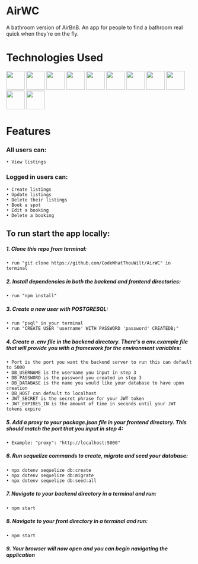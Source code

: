 # AirWC
A bathroom version of AirBnB.
An app for people to find a bathroom real quick when they're on the fly.

# Technologies Used

<img src="https://cdn.jsdelivr.net/gh/devicons/devicon/icons/javascript/javascript-original.svg" style=width:50px /> 
<img src="https://cdn.jsdelivr.net/gh/devicons/devicon/icons/react/react-original.svg" style=width:50px /> <img src="https://cdn.jsdelivr.net/gh/devicons/devicon/icons/redux/redux-original.svg" style=width:50px /> <img src="https://cdn.jsdelivr.net/gh/devicons/devicon/icons/nodejs/nodejs-original.svg" style=width:50px /> <img src="https://cdn.jsdelivr.net/gh/devicons/devicon/icons/express/express-original.svg" style=width:50px /> <img src="https://cdn.jsdelivr.net/gh/devicons/devicon/icons/postgresql/postgresql-original.svg" style=width:50px /> <img src="https://cdn.jsdelivr.net/gh/devicons/devicon/icons/sequelize/sequelize-original.svg" style=width:50px /> <img src="https://cdn.jsdelivr.net/gh/devicons/devicon/icons/css3/css3-original.svg" style=width:50px /> <img src="https://cdn.jsdelivr.net/gh/devicons/devicon/icons/html5/html5-original.svg" style=width:50px /> <img src="https://cdn.jsdelivr.net/gh/devicons/devicon/icons/git/git-original.svg" style=width:50px /> <img src="https://cdn.jsdelivr.net/gh/devicons/devicon/icons/visualstudio/visualstudio-plain.svg" style=width:50px />



# Features
### All users can:
    • View listings

### Logged in users can:
    • Create listings
    • Update listings
    • Delete their listings
    • Book a spot
    • Edit a booking
    • Delete a booking


## To run start the app locally:

##### 1. Clone this repo from terminal:
    • run "git clone https://github.com/CodeWhatThouWilt/AirWC" in terminal 

##### 2. Install dependencies in both the backend and frontend directories:
    • run "npm install"

##### 3. Create a new user  with POSTGRESQL:
    • run "psql" in your terminal
    • run "CREATE USER 'username' WITH PASSWORD 'password' CREATEDB;"

##### 4. Create a .env file in the backend directory. There's a env.example file that will provide you with a framework for the environment variables:
    • Port is the port you want the backend server to run this can default to 5000
    • DB_USERNAME is the username you input in step 3
    • DB_PASSWORD is the password you created in step 3
    • DB_DATABASE is the name you would like your database to have upon creation
    • DB_HOST can default to localhost
    • JWT_SECRET is the secret phrase for your JWT token
    • JWT_EXPIRES_IN is the amount of time in seconds until your JWT tokens expire

##### 5. Add a proxy to your package.json file in your frontend directory. This should match the port that you input in step 4:
    • Example: "proxy": "http://localhost:5000"

##### 6. Run sequelize commands to create, migrate and seed your database:
    • npx dotenv sequelize db:create
    • npx dotenv sequelize db:migrate
    • npx dotenv sequelize db:seed:all

##### 7. Navigate to your backend directory in a terminal and run:
    • npm start

##### 8. Navigate to your front directory in a terminal and run:
    • npm start

##### 9. Your browser will now open and you can begin navigating the application

